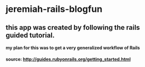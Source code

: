 # jeremiah-rails-blogfun

## this app was created by following the rails guided tutorial. 

#### my plan for this was to get a very generalized workflow of Rails

#### source: http://guides.rubyonrails.org/getting_started.html
